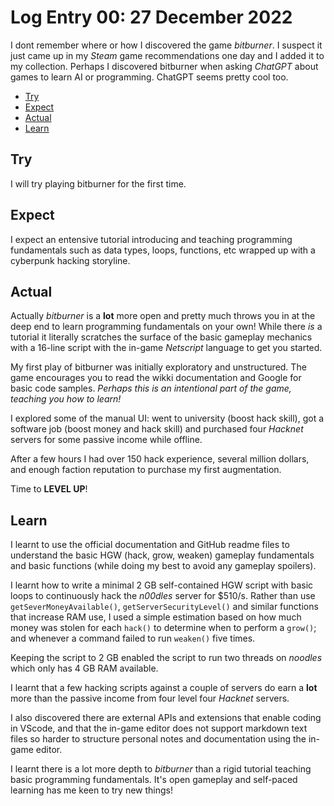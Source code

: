 # Log Entry 00: 27 December 2022

I dont remember where or how I discovered the game _bitburner_. I suspect it just came up in my _Steam_ game recommendations one day and I added it to my collection. Perhaps I discovered bitburner when asking _ChatGPT_ about games to learn AI or programming. ChatGPT seems pretty cool too.

- [Try](#try)
- [Expect](#expect)
- [Actual](#actual)
- [Learn](#learn)


## Try

I will try playing bitburner for the first time.

## Expect

I expect an entensive tutorial introducing and teaching programming fundamentals such as data types, loops, functions, etc wrapped up with a cyberpunk hacking storyline.

## Actual

Actually _bitburner_ is a **lot** more open and pretty much throws you in at the deep end to learn programming fundamentals on your own! While there _is_ a tutorial it literally scratches the surface of the basic gameplay mechanics with a 16-line script with the in-game _Netscript_ language to get you started.

My first play of bitburner was initially exploratory and unstructured. The game encourages you to read the wikki documentation and Google for basic code samples. _Perhaps this is an intentional part of the game, teaching you how to learn!_

I explored some of the manual UI: went to university (boost hack skill), got a software job (boost money and hack skill) and purchased four _Hacknet_ servers for some passive income while offline.

After a few hours I had over 150 hack experience, several million dollars, and enough faction reputation to purchase my first augmentation. 

Time to **LEVEL UP**!

## Learn

I learnt to use the official documentation and GitHub readme files to understand the basic HGW (hack, grow, weaken) gameplay fundamentals and basic functions (while doing my best to avoid any gameplay spoilers).

I learnt how to write a minimal 2 GB self-contained HGW script with basic loops to continuously hack the _n00dles_ server for $510/s. Rather than use `getSeverMoneyAvailable()`, `getServerSecurityLevel()` and similar functions that increase RAM use, I used a simple estimation based on how much money was stolen for each `hack()` to determine when to perform a `grow()`; and whenever a command failed to run `weaken()` five times.

Keeping the script to 2 GB enabled the script to run two threads on _noodles_ which only has 4 GB RAM available.

I learnt that a few hacking scripts against a couple of servers do earn a **lot** more than the passive income from four level four _Hacknet_ servers.

I also discovered there are external APIs and extensions that enable coding in VScode, and that the in-game editor does not support markdown text files so harder to structure personal notes and documentation using the in-game editor.

I learnt there is a lot more depth to _bitburner_ than a rigid tutorial teaching basic programming fundamentals. It's open gameplay and self-paced learning has me keen to try new things!
